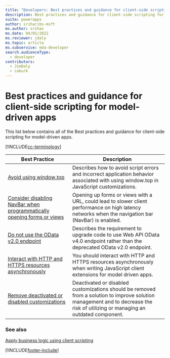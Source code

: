 ```yaml
---
title: "Developers: Best practices and guidance for client-side scripting for model-driven apps"
description: Best practices and guidance for client-side scripting for developers of model-driven apps in Power Apps.
suite: powerapps
author: sriharibs-msft
ms.author: srihas
ms.date: 04/01/2022
ms.reviewer: jdaly
ms.topic: article
ms.subservice: mda-developer
search.audienceType: 
  - developer
contributors: 
  - JimDaly
  - caburk
---
```


# Best practices and guidance for client-side scripting for model-driven apps

This list below contains all of the Best practices and guidance for client-side scripting for model-driven apps.

[!INCLUDE[cc-terminology](../../../data-platform/includes/cc-terminology.md)]

|Best Practice  |Description  |
|---------|---------|
|[Avoid using window.top](avoid-window-top.md)|Describes how to avoid script errors and incorrect application behavior associated with using window.top in JavaScript customizations.|
|[Consider disabling NavBar when programmatically opening forms or views](consider-disabling-navbar-programmatically-opening-entity-forms-views.md)|Opening up forms or views with a URL, could lead to slower client performance on high latency networks when the navigation bar (NavBar) is enabled.|
|[Do not use the OData v2.0 endpoint](do-not-use-odata-v2-endpoint.md)|Describes the requirement to upgrade code to use Web API OData v4.0 endpoint rather than the deprecated OData v2.0 endpoint.|
|[Interact with HTTP and HTTPS resources asynchronously](interact-http-https-resources-asynchronously.md)|You should interact with HTTP and HTTPS resources asynchronously when writing JavaScript client extensions for model driven apps.|
|[Remove deactivated or disabled customizations](remove-deactivated-disabled-configurations.md)|Deactivated or disabled customizations should be removed from a solution to improve solution management and to decrease the risk of utilizing or managing an outdated component.|

### See also

[Apply business logic using client scripting](../../client-scripting.md)   
 

[!INCLUDE[footer-include](../../../../includes/footer-banner.md)]
